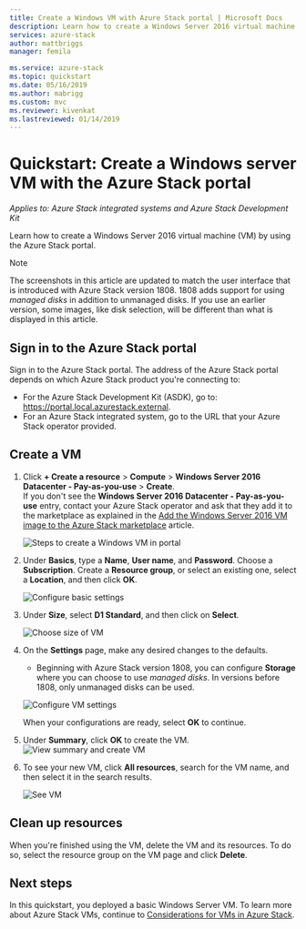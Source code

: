 ```yaml
---
title: Create a Windows VM with Azure Stack portal | Microsoft Docs
description: Learn how to create a Windows Server 2016 virtual machine (VM) by using the Azure Stack portal.
services: azure-stack
author: mattbriggs
manager: femila

ms.service: azure-stack
ms.topic: quickstart
ms.date: 05/16/2019
ms.author: mabrigg
ms.custom: mvc
ms.reviewer: kivenkat
ms.lastreviewed: 01/14/2019
---
```


# Quickstart: Create a Windows server VM with the Azure Stack portal

*Applies to: Azure Stack integrated systems and Azure Stack Development Kit*

Learn how to create a Windows Server 2016 virtual machine (VM) by using the Azure Stack portal.

> [!NOTE]  
> The screenshots in this article are updated to match the user interface that is introduced with Azure Stack version 1808. 1808 adds support for using *managed disks* in addition to unmanaged disks. If you use an earlier version, some images, like disk selection, will be different than what is displayed in this article.  


## Sign in to the Azure Stack portal

Sign in to the Azure Stack portal. The address of the Azure Stack portal depends on which Azure Stack product you're connecting to:

* For the Azure Stack Development Kit (ASDK), go to: https://portal.local.azurestack.external.
* For an Azure Stack integrated system, go to the URL that your Azure Stack operator provided.

## Create a VM

1. Click **+ Create a resource** > **Compute** > **Windows Server 2016 Datacenter - Pay-as-you-use** > **Create**. <br> If you don't see the **Windows Server 2016 Datacenter - Pay-as-you-use** entry, contact your Azure Stack operator and ask that they add it to the marketplace as explained in the [Add the Windows Server 2016 VM image to the Azure Stack marketplace](../operator/azure-stack-create-and-publish-marketplace-item.md) article.

    ![Steps to create a Windows VM in portal](media/azure-stack-quick-windows-portal/image01.png)

2. Under **Basics**, type a **Name**, **User name**, and **Password**. Choose a **Subscription**. Create a **Resource group**, or select an existing one, select a **Location**, and then click **OK**.

    ![Configure basic settings](media/azure-stack-quick-windows-portal/image02.png)

3. Under **Size**, select **D1 Standard**, and then click on **Select**.  

    ![Choose size of VM](media/azure-stack-quick-windows-portal/image03.png)

4. On the **Settings** page, make any desired changes to the defaults.
   - Beginning with Azure Stack version 1808, you can configure **Storage** where you can choose to use *managed disks*. In versions before 1808, only unmanaged disks can be used.  

   ![Configure VM settings](media/azure-stack-quick-windows-portal/image04.png)  

   When your configurations are ready, select **OK** to continue.

5. Under **Summary**, click **OK** to create the VM.
    ![View summary and create VM](media/azure-stack-quick-windows-portal/image05.png)

6. To see your new VM, click **All resources**, search for the VM name, and then select it in the search results.

    ![See VM](media/azure-stack-quick-windows-portal/image06.png)

## Clean up resources

When you're finished using the VM, delete the VM and its resources. To do so, select the resource group on the VM page and click **Delete**.

## Next steps

In this quickstart, you deployed a basic Windows Server VM. To learn more about Azure Stack VMs, continue to [Considerations for VMs in Azure Stack](azure-stack-vm-considerations.md).
